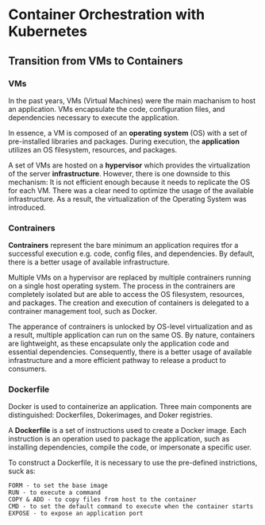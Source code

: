 # Container Orchestration with Kubernetes

## Transition from VMs to Containers

### VMs
In the past years, VMs (Virtual Machines) were the main machanism to host an application. VMs encapsulate the code, configuration files, and dependencies necessary to execute the application.

In essence, a VM is composed of an __operating system__ (OS) with a set of pre-installed libraries and packages. During execution, the __application__ utilizes an OS filesystem, resources, and packages.

A set of VMs are hosted on a __hypervisor__ which provides the virtualization of the server __infrastructure__. However, there is one downside to this mechanism: It is not efficient enough because it needs to replicate the OS for each VM. There was a clear need to optimize the usage of the available infrastructure. As a result, the virtualization of the Operating System was introduced. 

### Contrainers
__Contrainers__ represent the bare minimum an application requires tfor a successful execution e.g. code, config files, and dependencies. By default, there is a better usage of available infrastructure.

Multiple VMs on a hypervisor are replaced by multiple contrainers running on a single host operating system. The process in the contrainers are completely isolated but are able to access the OS filesystem, resources, and packages. The creation and execution of containers is delegated to a contrainer management tool, such as Docker.

The apperance of contrainers is unlocked by OS-level virtualization and as a result, multiple application can run on the same OS. By nature, containers are lightweight, as these encapsulate only the application code and essential dependencies. Consequently, there is a better usage of available infrastructure and a more efficient pathway to release a product to consumers.

### Dockerfile
Docker is used to containerize an application. Three main components are distinguished: Dockerfiles, Dokerimages, and Doker registries. 

A __Dockerfile__ is a set of instructions used to create a Docker image. Each instruction is an operation used to package the application, such as installing dependencies, compile the code, or impersonate a specific user.

To construct a Dockerfile, it is necessary to use the pre-defined instrictions, suck as:
```
FORM - to set the base image
RUN - to execute a command
COPY & ADD - to copy files from host to the container
CMD - to set the default command to execute when the container starts
EXPOSE - to expose an application port
```




